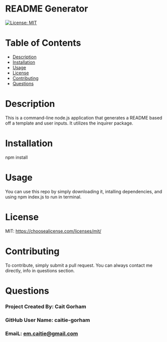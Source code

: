 
# README Generator
[![License: MIT](https://img.shields.io/badge/License-MIT-yellow.svg)](https://opensource.org/licenses/MIT)

# Table of Contents
* [Description ](#Description)
* [Installation](#Installation)
* [Usage](#Usage)
* [License](#License)
* [Contributing](#Contributing)
* [Questions](#Questions)

# Description 

This is a command-line node.js application that generates a README based off a template and user inputs. It utilizes the inquirer package.

# Installation

npm install

# Usage

You can use this repo by simply downloading it, intalling dependencies, and using npm index.js to run in terminal.

# License

MIT: https://choosealicense.com/licenses/mit/

# Contributing

To contribute, simply submit a pull request. You can always contact me directly, info in questions section.

# Questions
### Project Created By: Cait Gorham
### GitHub User Name: caitie-gorham
### EmaiL: em.caitie@gmail.com